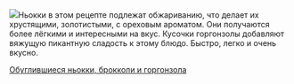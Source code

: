 <!--2025-07-06 21:05:09-->
<div class="yb">
  <div class="rss povarenok"><a href="https://www.povarenok.ru/recipes/show/182889/"><img src="https://www.povarenok.ru/data/cache/2025jul/06/16/3183704_37229-640x480.jpg"></a>Ньокки в этом рецепте подлежат обжариванию, что делает их хрустящими, золотистыми, с ореховым ароматом. Они получаются более лёгкими и интересными на вкус. Кусочки горгонзолы добавляют вяжущую пикантную сладость к этому блюдо. Быстро, легко и очень вкусно. <p class="titl"><a href="https://www.povarenok.ru/recipes/show/182889/">Обуглившиеся ньокки, брокколи и горгонзола</a></p></div>
</div>
